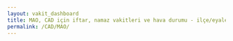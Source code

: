 ```yaml
---
layout: vakit_dashboard
title: MAO, CAD için iftar, namaz vakitleri ve hava durumu - ilçe/eyalet seç
permalink: /CAD/MAO/
---
```


<script type="text/javascript">
  var GLOBAL_COUNTRY = 'CAD';
  var GLOBAL_CITY = 'MAO';
  var GLOBAL_STATE = '';
  var lat = 72;
  var lon = 21;
</script>
